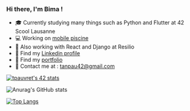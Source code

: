 ### Hi there, I'm Bima !

- 🎓 Currently studying many things such as Python and Flutter at 42 Scool Lausanne
- 💻 Working on [mobile piscine](https://github.com/Bima42/flutter_piscine)
- 🌱 Also working with React and Django at Resilio
- 🤝 Find my [Linkedin profile](https://www.linkedin.com/in/tanguy-pauvret/)
- 💼 Find my [portfolio](https://tanguy-pauvret.dev)
- 📧 Contact me at : tanpau42@gmail.com

[![tpauvret's 42 stats](https://badge42.vercel.app/api/v2/cl4cu4yt6003509meu4zyuu1x/stats?cursusId=21&coalitionId=192)](https://github.com/JaeSeoKim/badge42)

![Anurag's GitHub stats](https://github-readme-stats.vercel.app/api?username=Bima42&show_icons=true&theme=gruvbox)

[![Top Langs](https://github-readme-stats.vercel.app/api/top-langs/?username=Bima42&layout=compact&theme=gruvbox)](https://github.com/anuraghazra/github-readme-stats)
